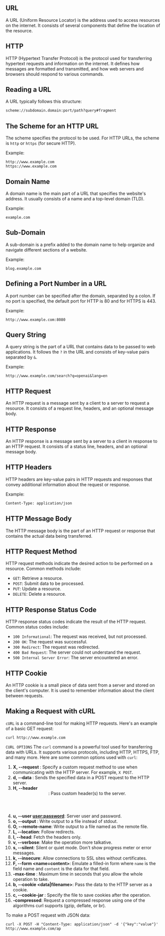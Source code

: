 ## URL

A URL (Uniform Resource Locator) is the address used to access resources on the internet. It consists of several components that define the location of the resource.

## HTTP

HTTP (Hypertext Transfer Protocol) is the protocol used for transferring hypertext requests and information on the internet. It defines how messages are formatted and transmitted, and how web servers and browsers should respond to various commands.

## Reading a URL

A URL typically follows this structure:

```bash
scheme://subdomain.domain:port/path?query#fragment

```

## The Scheme for an HTTP URL

The scheme specifies the protocol to be used. For HTTP URLs, the scheme is `http` or `https` (for secure HTTP).

Example:

```
http://www.example.com
https://www.example.com

```

## Domain Name

A domain name is the main part of a URL that specifies the website's address. It usually consists of a name and a top-level domain (TLD).

Example:

```
example.com

```

## Sub-Domain

A sub-domain is a prefix added to the domain name to help organize and navigate different sections of a website.

Example:

```
blog.example.com

```

## Defining a Port Number in a URL

A port number can be specified after the domain, separated by a colon. If no port is specified, the default port for HTTP is 80 and for HTTPS is 443.

Example:

```
http://www.example.com:8080

```

## Query String

A query string is the part of a URL that contains data to be passed to web applications. It follows the `?` in the URL and consists of key-value pairs separated by `&`.

Example:

```
http://www.example.com/search?q=openai&lang=en

```

## HTTP Request

An HTTP request is a message sent by a client to a server to request a resource. It consists of a request line, headers, and an optional message body.

## HTTP Response

An HTTP response is a message sent by a server to a client in response to an HTTP request. It consists of a status line, headers, and an optional message body.

## HTTP Headers

HTTP headers are key-value pairs in HTTP requests and responses that convey additional information about the request or response.

Example:

```bash
Content-Type: application/json

```

## HTTP Message Body

The HTTP message body is the part of an HTTP request or response that contains the actual data being transferred.

## HTTP Request Method

HTTP request methods indicate the desired action to be performed on a resource. Common methods include:

- `GET`: Retrieve a resource.
- `POST`: Submit data to be processed.
- `PUT`: Update a resource.
- `DELETE`: Delete a resource.

## HTTP Response Status Code

HTTP response status codes indicate the result of the HTTP request. Common status codes include:

- `100 Informational`: The request was received, but not processed.
- `200 OK`: The request was successful.
- `300 Redirect`: The request was redirected.
- `400 Bad Request`: The server could not understand the request.
- `500 Internal Server Error`: The server encountered an error.

## HTTP Cookie

An HTTP cookie is a small piece of data sent from a server and stored on the client's computer. It is used to remember information about the client between requests.

## Making a Request with cURL

`cURL` is a command-line tool for making HTTP requests. Here's an example of a basic GET request:

```
curl http://www.example.com

```
`CURL OPTIONS`
    The `curl` command is a powerful tool used for transferring data with URLs. It supports various protocols, including HTTP, HTTPS, FTP, and many more. Here are some common options used with `curl`:

1. **X, --request <command>**: Specify a custom request method to use when communicating with the HTTP server. For example, `X POST`.
2. **d, --data <data>**: Sends the specified data in a POST request to the HTTP server.
3. **H, --header <header>**: Pass custom header(s) to the server.
4. **u, --user [user:password](https://www.notion.so/20e7b43a9355430dac425401f85b7524?pvs=21)**: Server user and password.
5. **o, --output <file>**: Write output to a file instead of stdout.
6. **O, --remote-name**: Write output to a file named as the remote file.
7. **L, --location**: Follow redirects.
8. **I, --head**: Fetch the headers only.
9. **v, --verbose**: Make the operation more talkative.
10. **s, --silent**: Silent or quiet mode. Don't show progress meter or error messages.
11. **k, --insecure**: Allow connections to SSL sites without certificates.
12. **F, --form <name=content>**: Emulate a filled-in form where `name` is the field name and `content` is the data for that field.
13. **-max-time <seconds>**: Maximum time in seconds that you allow the whole operation to take.
14. **b, --cookie <data|filename>**: Pass the data to the HTTP server as a cookie.
15. **c, --cookie-jar <filename>**: Specify the file to save cookies after the operation.
16. **-compressed**: Request a compressed response using one of the algorithms curl supports (gzip, deflate, or br).

To make a POST request with JSON data:

```
curl -X POST -H "Content-Type: application/json" -d '{"key":"value"}' http://www.example.com/ap

```
